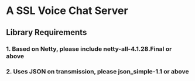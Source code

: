 # A SSL Voice Chat Server
## Library Requirements
### 1. Based on Netty, please include netty-all-4.1.28.Final or above
### 2. Uses JSON on transmission, please json_simple-1.1 or above
